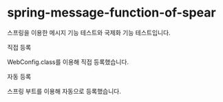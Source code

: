 # spring-message-function-of-spear
 스프링을 이용한 메시지 기능 테스트와 국제화 기능 테스트입니다.

직접 등록

WebConfig.class를 이용해 직접 등록했습니다. 

자동 등록

스프링 부트를 이용해 자동으로 등록했습니다.